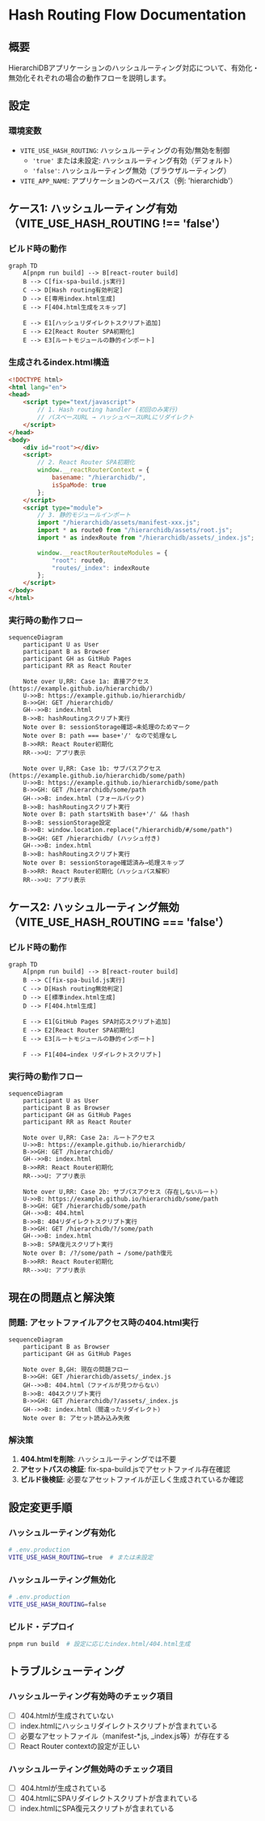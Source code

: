 # Hash Routing Flow Documentation

## 概要
HierarchiDBアプリケーションのハッシュルーティング対応について、有効化・無効化それぞれの場合の動作フローを説明します。

## 設定

### 環境変数
- `VITE_USE_HASH_ROUTING`: ハッシュルーティングの有効/無効を制御
  - `'true'` または未設定: ハッシュルーティング有効（デフォルト）
  - `'false'`: ハッシュルーティング無効（ブラウザルーティング）
- `VITE_APP_NAME`: アプリケーションのベースパス（例: 'hierarchidb'）

## ケース1: ハッシュルーティング有効（VITE_USE_HASH_ROUTING !== 'false'）

### ビルド時の動作

```mermaid
graph TD
    A[pnpm run build] --> B[react-router build]
    B --> C[fix-spa-build.js実行]
    C --> D[Hash routing有効判定]
    D --> E[専用index.html生成]
    E --> F[404.html生成をスキップ]
    
    E --> E1[ハッシュリダイレクトスクリプト追加]
    E --> E2[React Router SPA初期化]
    E --> E3[ルートモジュールの静的インポート]
```

### 生成されるindex.html構造

```html
<!DOCTYPE html>
<html lang="en">
<head>
    <script type="text/javascript">
        // 1. Hash routing handler (初回のみ実行)
        // パスベースURL → ハッシュベースURLにリダイレクト
    </script>
</head>
<body>
    <div id="root"></div>
    <script>
        // 2. React Router SPA初期化
        window.__reactRouterContext = { 
            basename: "/hierarchidb/",
            isSpaMode: true
        };
    </script>
    <script type="module">
        // 3. 静的モジュールインポート
        import "/hierarchidb/assets/manifest-xxx.js";
        import * as route0 from "/hierarchidb/assets/root.js";
        import * as indexRoute from "/hierarchidb/assets/_index.js";
        
        window.__reactRouterRouteModules = {
            "root": route0,
            "routes/_index": indexRoute
        };
    </script>
</body>
</html>
```

### 実行時の動作フロー

```mermaid
sequenceDiagram
    participant U as User
    participant B as Browser
    participant GH as GitHub Pages
    participant RR as React Router

    Note over U,RR: Case 1a: 直接アクセス (https://example.github.io/hierarchidb/)
    U->>B: https://example.github.io/hierarchidb/
    B->>GH: GET /hierarchidb/
    GH-->>B: index.html
    B->>B: hashRoutingスクリプト実行
    Note over B: sessionStorage確認→未処理のためマーク
    Note over B: path === base+'/' なので処理なし
    B->>RR: React Router初期化
    RR-->>U: アプリ表示

    Note over U,RR: Case 1b: サブパスアクセス (https://example.github.io/hierarchidb/some/path)
    U->>B: https://example.github.io/hierarchidb/some/path
    B->>GH: GET /hierarchidb/some/path
    GH-->>B: index.html (フォールバック)
    B->>B: hashRoutingスクリプト実行
    Note over B: path startsWith base+'/' && !hash
    B->>B: sessionStorage設定
    B->>B: window.location.replace("/hierarchidb/#/some/path")
    B->>GH: GET /hierarchidb/ (ハッシュ付き)
    GH-->>B: index.html
    B->>B: hashRoutingスクリプト実行
    Note over B: sessionStorage確認済み→処理スキップ
    B->>RR: React Router初期化（ハッシュパス解釈）
    RR-->>U: アプリ表示
```

## ケース2: ハッシュルーティング無効（VITE_USE_HASH_ROUTING === 'false'）

### ビルド時の動作

```mermaid
graph TD
    A[pnpm run build] --> B[react-router build]
    B --> C[fix-spa-build.js実行]
    C --> D[Hash routing無効判定]
    D --> E[標準index.html生成]
    D --> F[404.html生成]
    
    E --> E1[GitHub Pages SPA対応スクリプト追加]
    E --> E2[React Router SPA初期化]
    E --> E3[ルートモジュールの静的インポート]
    
    F --> F1[404→index リダイレクトスクリプト]
```

### 実行時の動作フロー

```mermaid
sequenceDiagram
    participant U as User
    participant B as Browser
    participant GH as GitHub Pages
    participant RR as React Router

    Note over U,RR: Case 2a: ルートアクセス
    U->>B: https://example.github.io/hierarchidb/
    B->>GH: GET /hierarchidb/
    GH-->>B: index.html
    B->>RR: React Router初期化
    RR-->>U: アプリ表示

    Note over U,RR: Case 2b: サブパスアクセス（存在しないルート）
    U->>B: https://example.github.io/hierarchidb/some/path
    B->>GH: GET /hierarchidb/some/path
    GH-->>B: 404.html
    B->>B: 404リダイレクトスクリプト実行
    B->>GH: GET /hierarchidb/?/some/path
    GH-->>B: index.html
    B->>B: SPA復元スクリプト実行
    Note over B: /?/some/path → /some/path復元
    B->>RR: React Router初期化
    RR-->>U: アプリ表示
```

## 現在の問題点と解決策

### 問題: アセットファイルアクセス時の404.html実行

```mermaid
sequenceDiagram
    participant B as Browser
    participant GH as GitHub Pages
    
    Note over B,GH: 現在の問題フロー
    B->>GH: GET /hierarchidb/assets/_index.js
    GH-->>B: 404.html（ファイルが見つからない）
    B->>B: 404スクリプト実行
    B->>GH: GET /hierarchidb/?/assets/_index.js
    GH-->>B: index.html（間違ったリダイレクト）
    Note over B: アセット読み込み失敗
```

### 解決策

1. **404.htmlを削除**: ハッシュルーティングでは不要
2. **アセットパスの検証**: fix-spa-build.jsでアセットファイル存在確認
3. **ビルド後検証**: 必要なアセットファイルが正しく生成されているか確認

## 設定変更手順

### ハッシュルーティング有効化
```bash
# .env.production
VITE_USE_HASH_ROUTING=true  # または未設定
```

### ハッシュルーティング無効化
```bash
# .env.production
VITE_USE_HASH_ROUTING=false
```

### ビルド・デプロイ
```bash
pnpm run build  # 設定に応じたindex.html/404.html生成
```

## トラブルシューティング

### ハッシュルーティング有効時のチェック項目
- [ ] 404.htmlが生成されていない
- [ ] index.htmlにハッシュリダイレクトスクリプトが含まれている  
- [ ] 必要なアセットファイル（manifest-*.js, _index.js等）が存在する
- [ ] React Router contextの設定が正しい

### ハッシュルーティング無効時のチェック項目  
- [ ] 404.htmlが生成されている
- [ ] 404.htmlにSPAリダイレクトスクリプトが含まれている
- [ ] index.htmlにSPA復元スクリプトが含まれている